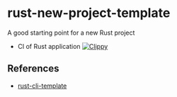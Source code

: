 # rust-new-project-template
A good starting point for a new Rust project

* CI of Rust application [![Clippy](https://github.com/RamziRebai/Rust-Ecosystem/actions/workflows/test.yml/badge.svg)](https://github.com/RamziRebai/Rust-Ecosystem/actions/workflows/test.yml)
## References

* [rust-cli-template](https://github.com/kbknapp/rust-cli-template)

